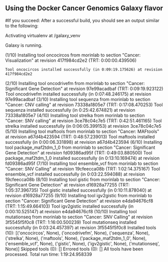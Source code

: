 ## Using the Docker Cancer Genomics Galaxy flavor

#If you succeed:
After a successful build, you should see an output similar to the following:

Activating virtualenv at /galaxy_venv

Galaxy is running.

(1/10) Installing tool oncocircos from morinlab to section "Cancer: Visualization" at revision 417f984cd2e2 (TRT: 0:00:00.439506)

	Tool oncocircos installed successfully (in 0:09:19.175626) at revision 417f984cd2e2
	
(2/10) Installing tool oncodrivefm from morinlab to section "Cancer: Significant Gene Detection" at revision 97e99acadbaf (TRT:
0:09:19.923122)
	Tool oncodrivefm installed successfully (in 0:07:48.246175) at revision 97e99acadbaf
(3/10) Installing tool sequenza from morinlab to section "Cancer: CNV calling" at revision 73338a1805e7 (TRT: 0:17:08.470253)
	Tool sequenza installed successfully (in 0:25:42.674821) at revision 73338a1805e7
(4/10) Installing tool strelka from morinlab to section "Cancer: SNV calling" at revision 3ce78c04c7e5 (TRT: 0:42:51.461165)
	Tool strelka installed successfully (in 0:06:05.399153) at revision 3ce78c04c7e5
(5/10) Installing tool maftools from morinlab to section "Cancer: MAFtools" at revision a67d4b423594 (TRT: 0:48:57.239013)
	Tool maftools installed successfully (in 0:00:06.331898) at revision a67d4b423594
(6/10) Installing tool package_maf2tdm_1_0 from morinlab to section "Cancer: Significant Gene Detection" at revision fd09386ad95f (TRT: 0:49:03.880500)
	Tool package_maf2tdm_1_0 installed successfully (in 0:13:10.169474) at revision fd09386ad95f
(7/10) Installing tool ensemble_vcf from morinlab to section "Cancer: SNV Calling" at revision 19cfeecca08b (TRT: 1:02:14.375167)
	Tool ensemble_vcf installed successfully (in 0:03:22.594088) at revision 19cfeecca08b
(8/10) Installing tool gistic from morinlab to section "Cancer: Significant Gene Detection" at revision d16928a77255 (TRT: 1:05:37.396735)
	Tool gistic installed successfully (in 0:10:11.878040) at revision d16928a77255
(9/10) Installing tool igv2gistic from morinlab to section "Cancer: Significant Gene Detection" at revision e4da94676cf8 (TRT: 1:15:49.664103)
	Tool igv2gistic installed successfully (in 0:00:10.525147) at revision e4da94676cf8
(10/10) Installing tool mutationseq from morinlab to section "Cancer: SNV Calling" at revision 3f5545f5f0c8 (TRT: 1:16:00.500239)
	Tool mutationseq installed successfully (in 0:03:24.457397) at revision 3f5545f5f0c8
Installed tools (10): [('oncocircos', None), ('oncodrivefm', None), ('sequenza', None), ('strelka', None), ('maftools', None), ('package_maf2tdm_1_0', None), ('ensemble_vcf', None), ('gistic', None), ('igv2gistic', None), ('mutationseq', None)]
Skipped tools (0): []
Errored tools (0): []
All tools have been processed.
Total run time: 1:19:24.958339
